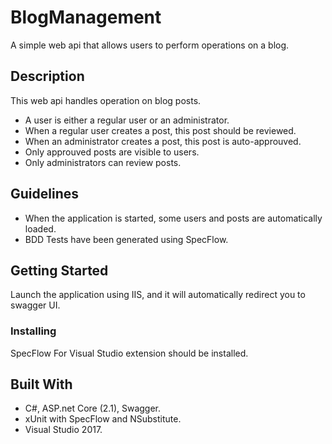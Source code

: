 # BlogManagement
A simple web api that allows users to perform operations on a blog.

## Description

This web api handles operation on blog posts.
* A user is either a regular user or an administrator.
* When a regular user creates a post, this post should be reviewed. 
* When an administrator creates a post, this post is auto-approuved.
* Only approuved posts are visible to users.
* Only administrators can review posts.

## Guidelines
* When the application is started, some users and posts are automatically loaded.
* BDD Tests have been generated using SpecFlow.

## Getting Started

Launch the application using IIS, and it will automatically redirect you to swagger UI.

### Installing

SpecFlow For Visual Studio extension should be installed.

## Built With
* C#, ASP.net Core (2.1), Swagger.
* xUnit with SpecFlow and NSubstitute.
* Visual Studio 2017.
